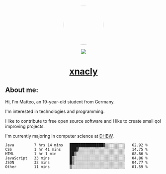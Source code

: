 <p align="center">
  <img style="border-radius: 100px" width="128" height="128" src="https://avatars.githubusercontent.com/u/47723417?v=4"/>
</p>
<p align="center">
  <img src="https://komarev.com/ghpvc/?username=xnacly&&style=flat-square"/>
</p>

<h1 align="center"><a href="https://xnacly.me"> xnacly</a> </h1>

<h2> About me:</h2>

<p>Hi, I'm Matteo, an 19-year-old student from Germany. </p>
<p>I'm interested in technologies and programming.</p>
<p>I like to contribute to free open source software and I like to create small qol improving projects.</p>
<p>I'm currently majoring in computer science at <a href="https://www.dhbw.de/startseite">DHBW</a>.</p>

<!--START_SECTION:waka-->

```text
Java         7 hrs 14 mins   ███████████████▓░░░░░░░░░   62.92 %
CSS          1 hr 41 mins    ███▓░░░░░░░░░░░░░░░░░░░░░   14.75 %
HTML         1 hr 1 min      ██▒░░░░░░░░░░░░░░░░░░░░░░   08.86 %
JavaScript   33 mins         █▒░░░░░░░░░░░░░░░░░░░░░░░   04.86 %
JSON         32 mins         █▒░░░░░░░░░░░░░░░░░░░░░░░   04.77 %
Other        11 mins         ▒░░░░░░░░░░░░░░░░░░░░░░░░   01.59 %
```

<!--END_SECTION:waka-->
